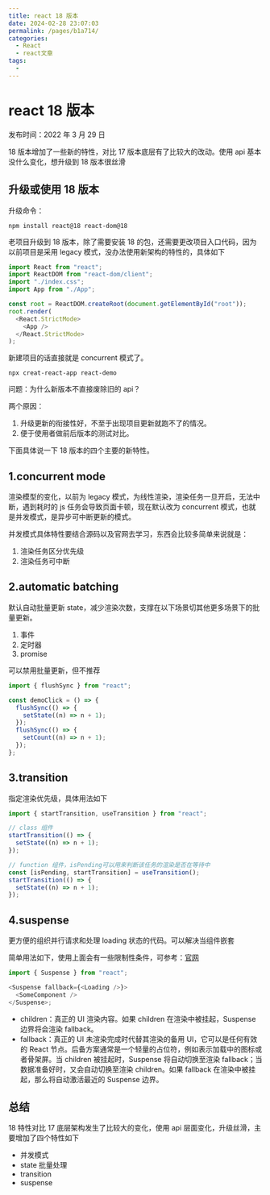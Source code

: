 ```yaml
---
title: react 18 版本
date: 2024-02-28 23:07:03
permalink: /pages/b1a714/
categories:
  - React
  - react文章
tags:
  -
---
```


# react 18 版本

发布时间：2022 年 3 月 29 日

18 版本增加了一些新的特性，对比 17 版本底层有了比较大的改动。使用 api 基本没什么变化，想升级到 18 版本很丝滑

## 升级或使用 18 版本

升级命令：

```shell
npm install react@18 react-dom@18
```

老项目升级到 18 版本，除了需要安装 18 的包，还需要更改项目入口代码，因为以前项目是采用 legacy 模式，没办法使用新架构的特性的，具体如下

```js
import React from "react";
import ReactDOM from "react-dom/client";
import "./index.css";
import App from "./App";

const root = ReactDOM.createRoot(document.getElementById("root"));
root.render(
  <React.StrictMode>
    <App />
  </React.StrictMode>
);
```

新建项目的话直接就是 concurrent 模式了。

```shell
npx creat-react-app react-demo
```

问题：为什么新版本不直接废除旧的 api？

两个原因：

1. 升级更新的衔接性好，不至于出现项目更新就跑不了的情况。
2. 便于使用者做前后版本的测试对比。

下面具体说一下 18 版本的四个主要的新特性。

## 1.concurrent mode

渲染模型的变化，以前为 legacy 模式，为线性渲染，渲染任务一旦开启，无法中断，遇到耗时的 js 任务会导致页面卡顿，现在默认改为 concurrent 模式，也就是并发模式，是异步可中断更新的模式。

并发模式具体特性要结合源码以及官网去学习，东西会比较多简单来说就是：

1. 渲染任务区分优先级
2. 渲染任务可中断

## 2.automatic batching

默认自动批量更新 state，减少渲染次数，支撑在以下场景切其他更多场景下的批量更新。

1. 事件
2. 定时器
3. promise

可以禁用批量更新，但不推荐

```js
import { flushSync } from "react";

const demoClick = () => {
  flushSync(() => {
    setState((n) => n + 1);
  });
  flushSync(() => {
    setCount((n) => n + 1);
  });
};
```

## 3.transition

指定渲染优先级，具体用法如下

```js
import { startTransition, useTransition } from "react";

// class 组件
startTransition(() => {
  setState((n) => n + 1);
});

// function 组件，isPending可以用来判断该任务的渲染是否在等待中
const [isPending, startTransition] = useTransition();
startTransition(() => {
  setState((n) => n + 1);
});
```

## 4.suspense

更方便的组织并行请求和处理 loading 状态的代码。可以解决当组件嵌套

简单用法如下，使用上面会有一些限制性条件，可参考：[官网](https://zh-hans.react.dev/reference/react/Suspense#suspense)

```js
import { Suspense } from "react";

<Suspense fallback={<Loading />}>
  <SomeComponent />
</Suspense>;
```

- children：真正的 UI 渲染内容。如果 children 在渲染中被挂起，Suspense 边界将会渲染 fallback。
- fallback：真正的 UI 未渲染完成时代替其渲染的备用 UI，它可以是任何有效的 React 节点。后备方案通常是一个轻量的占位符，例如表示加载中的图标或者骨架屏。当 children 被挂起时，Suspense 将自动切换至渲染 fallback；当数据准备好时，又会自动切换至渲染 children。如果 fallback 在渲染中被挂起，那么将自动激活最近的 Suspense 边界。

## 总结

18 特性对比 17 底层架构发生了比较大的变化，使用 api 层面变化，升级丝滑，主要增加了四个特性如下

- 并发模式
- state 批量处理
- transition
- suspense
